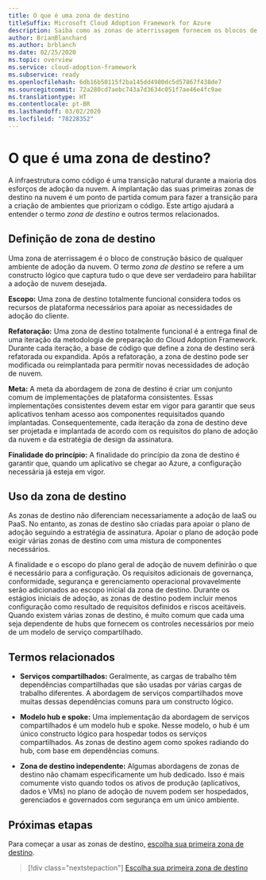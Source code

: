 ```yaml
---
title: O que é uma zona de destino
titleSuffix: Microsoft Cloud Adoption Framework for Azure
description: Saiba como as zonas de aterrissagem fornecem os blocos de construção básicos de qualquer ambiente de adoção da nuvem.
author: BrianBlanchard
ms.author: brblanch
ms.date: 02/25/2020
ms.topic: overview
ms.service: cloud-adoption-framework
ms.subservice: ready
ms.openlocfilehash: 6db16b50115f2ba145dd4980dc5d57867f438de7
ms.sourcegitcommit: 72a280cd7aebc743a7d3634c051f7ae46e4fc9ae
ms.translationtype: HT
ms.contentlocale: pt-BR
ms.lasthandoff: 03/02/2020
ms.locfileid: "78228352"
---
```

<!-- markdownlint-disable MD026 -->

# <a name="what-is-a-landing-zone"></a>O que é uma zona de destino?

A infraestrutura como código é uma transição natural durante a maioria dos esforços de adoção da nuvem. A implantação das suas primeiras zonas de destino na nuvem é um ponto de partida comum para fazer a transição para a criação de ambientes que priorizam o código. Este artigo ajudará a entender o termo _zona de destino_ e outros termos relacionados.

## <a name="landing-zone-definition"></a>Definição de zona de destino

Uma zona de aterrissagem é o bloco de construção básico de qualquer ambiente de adoção da nuvem. O termo _zona de destino_ se refere a um constructo lógico que captura tudo o que deve ser verdadeiro para habilitar a adoção de nuvem desejada.

**Escopo:** Uma zona de destino totalmente funcional considera todos os recursos de plataforma necessários para apoiar as necessidades de adoção do cliente.

**Refatoração:** Uma zona de destino totalmente funcional é a entrega final de uma iteração da metodologia de preparação do Cloud Adoption Framework. Durante cada iteração, a base de código que define a zona de destino será refatorada ou expandida. Após a refatoração, a zona de destino pode ser modificada ou reimplantada para permitir novas necessidades de adoção de nuvem.

**Meta:** A meta da abordagem de zona de destino é criar um conjunto comum de implementações de plataforma consistentes. Essas implementações consistentes devem estar em vigor para garantir que seus aplicativos tenham acesso aos componentes requisitados quando implantadas. Consequentemente, cada iteração da zona de destino deve ser projetada e implantada de acordo com os requisitos do plano de adoção da nuvem e da estratégia de design da assinatura.

**Finalidade do princípio:** A finalidade do princípio da zona de destino é garantir que, quando um aplicativo se chegar ao Azure, a configuração necessária já esteja em vigor.

## <a name="landing-zone-usage"></a>Uso da zona de destino

As zonas de destino não diferenciam necessariamente a adoção de IaaS ou PaaS. No entanto, as zonas de destino são criadas para apoiar o plano de adoção seguindo a estratégia de assinatura. Apoiar o plano de adoção pode exigir várias zonas de destino com uma mistura de componentes necessários.

A finalidade e o escopo do plano geral de adoção de nuvem definirão o que é necessário para a configuração. Os requisitos adicionais de governança, conformidade, segurança e gerenciamento operacional provavelmente serão adicionados ao escopo inicial da zona de destino. Durante os estágios iniciais de adoção, as zonas de destino podem incluir menos configuração como resultado de requisitos definidos e riscos aceitáveis.  Quando existem várias zonas de destino, é muito comum que cada uma seja dependente de hubs que fornecem os controles necessários por meio de um modelo de serviço compartilhado.

## <a name="related-terms"></a>Termos relacionados

- **Serviços compartilhados:** Geralmente, as cargas de trabalho têm dependências compartilhadas que são usadas por várias cargas de trabalho diferentes. A abordagem de serviços compartilhados move muitas dessas dependências comuns para um constructo lógico.

- **Modelo hub e spoke:** Uma implementação da abordagem de serviços compartilhados é um modelo hub e spoke. Nesse modelo, o hub é um único constructo lógico para hospedar todos os serviços compartilhados. As zonas de destino agem como spokes radiando do hub, com base em dependências comuns.

- **Zona de destino independente:** Algumas abordagens de zonas de destino não chamam especificamente um hub dedicado. Isso é mais comumente visto quando todos os ativos de produção (aplicativos, dados e VMs) no plano de adoção de nuvem podem ser hospedados, gerenciados e governados com segurança em um único ambiente.

## <a name="next-steps"></a>Próximas etapas

Para começar a usar as zonas de destino, [escolha sua primeira zona de destino](./first-landing-zone.md).

> [!div class="nextstepaction"]
> [Escolha sua primeira zona de destino](./first-landing-zone.md)
